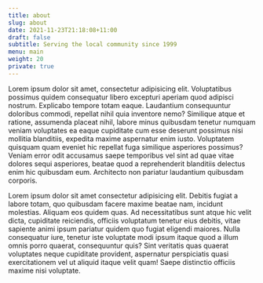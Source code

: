 ```yaml
---
title: about
slug: about
date: 2021-11-23T21:18:08+11:00
draft: false
subtitle: Serving the local community since 1999
menu: main
weight: 20
private: true
---
```

Lorem ipsum dolor sit amet, consectetur adipisicing elit. Voluptatibus possimus quidem consequatur libero excepturi aperiam quod adipisci nostrum. Explicabo tempore totam eaque. Laudantium consequuntur doloribus commodi, repellat nihil quia inventore nemo? Similique atque et ratione, assumenda placeat nihil, labore minus quibusdam tenetur numquam veniam voluptates ea eaque cupiditate cum esse deserunt possimus nisi mollitia blanditiis, expedita maxime aspernatur enim iusto. Voluptatem quisquam quam eveniet hic repellat fuga similique asperiores possimus? Veniam error odit accusamus saepe temporibus vel sint ad quae vitae dolores sequi asperiores, beatae quod a reprehenderit blanditiis delectus enim hic quibusdam eum. Architecto non pariatur laudantium quibusdam corporis.

Lorem ipsum dolor sit amet consectetur adipisicing elit. Debitis fugiat a labore totam, quo quibusdam facere maxime beatae nam, incidunt molestias. Aliquam eos quidem quas. Ad necessitatibus sunt atque hic velit dicta, cupiditate reiciendis, officiis voluptatum tenetur eius debitis, vitae sapiente animi ipsum pariatur quidem quo fugiat eligendi maiores. Nulla consequatur iure, tenetur iste voluptate modi ipsum itaque quod a illum omnis porro quaerat, consequuntur quis? Sint veritatis quas quaerat voluptates neque cupiditate provident, aspernatur perspiciatis quasi exercitationem vel ut aliquid itaque velit quam! Saepe distinctio officiis maxime nisi voluptate.
